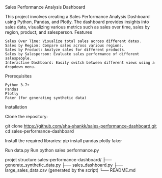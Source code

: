 Sales Performance Analysis Dashboard

This project involves creating a Sales Performance Analysis Dashboard using Python, Pandas, and Plotly. The dashboard provides insights into sales data, visualizing various metrics such as sales over time, sales by region, product, and salesperson.
Features

    Sales Over Time: Visualize total sales across different dates.
    Sales by Region: Compare sales across various regions.
    Sales by Product: Analyze sales for different products.
    Sales by Salesperson: Evaluate sales performance of different salespeople.
    Interactive Dashboard: Easily switch between different views using a dropdown menu.

Prerequisites

    Python 3.7+
    Pandas
    Plotly
    Faker (for generating synthetic data)

Installation

Clone the repository:

git clone https://github.com/sha-shankk/sales-performance-dashboard.git
cd sales-performance-dashboard

Install the required libraries:
pip install pandas plotly faker

Run data.py
Run python sales performance.py

projet structure
sales-performance-dashboard/
├── generate_synthetic_data.py
├── sales_dashboard.py
├── large_sales_data.csv (generated by the script)
└── README.md
